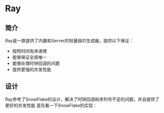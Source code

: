 # Ray

## 简介
Ray是一款提供了内置和Server的轻量级ID生成器，提供以下保证：
* 按照时间有序递增
* 能够保证全局唯一
* 能够处理时钟回调的问题
* 提供更强的并发性能

## 设计
Ray参考了SnowFlake的设计，解决了时钟回调和序列号不足的问题，并且提供了更好的并发性能
首先看一下SnowFlake的实现：

